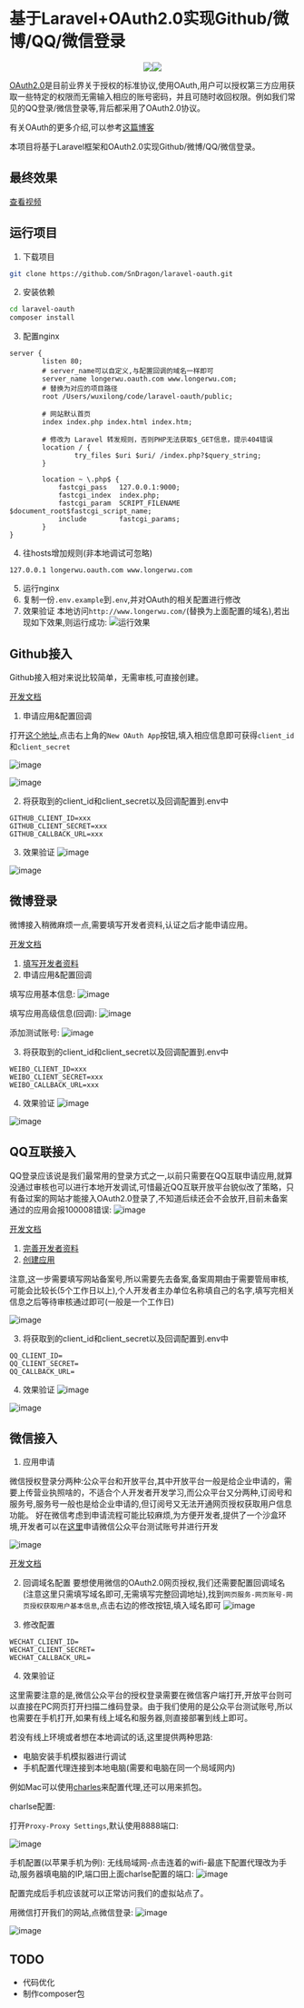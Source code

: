 # 基于Laravel+OAuth2.0实现Github/微博/QQ/微信登录
<p align="center"><img src="https://laravel.com/assets/img/components/logo-laravel.svg"><img src="https://oauth.net/images/oauth-logo-square.png"></p>

[OAuth2.0](https://en.wikipedia.org/wiki/OAuth)是目前业界关于授权的标准协议,使用OAuth,用户可以授权第三方应用获取一些特定的权限而无需输入相应的账号密码，并且可随时收回权限。例如我们常见的QQ登录/微信登录等,背后都采用了OAuth2.0协议。

有关OAuth的更多介绍,可以参考[这篇博客](https://www.ruanyifeng.com/blog/2014/05/oauth_2_0.html)

本项目将基于Laravel框架和OAuth2.0实现Github/微博/QQ/微信登录。

## 最终效果
[查看视频](https://longerwu-1252728875.cos.ap-guangzhou.myqcloud.com/OAuth_results.mp4)

## 运行项目
1. 下载项目
```bash
git clone https://github.com/SnDragon/laravel-oauth.git
```
2. 安装依赖
```bash
cd laravel-oauth
composer install
```
3. 配置nginx
```
server {
        listen 80;
        # server_name可以自定义,与配置回调的域名一样即可
        server_name longerwu.oauth.com www.longerwu.com;
        # 替换为对应的项目路径
        root /Users/wuxilong/code/laravel-oauth/public;

        # 网站默认首页
        index index.php index.html index.htm;

        # 修改为 Laravel 转发规则，否则PHP无法获取$_GET信息，提示404错误
        location / {
                try_files $uri $uri/ /index.php?$query_string;
        }

        location ~ \.php$ {
            fastcgi_pass   127.0.0.1:9000;
            fastcgi_index  index.php;
            fastcgi_param  SCRIPT_FILENAME $document_root$fastcgi_script_name;
            include        fastcgi_params;
        }
}
```
4. 往hosts增加规则(非本地调试可忽略)
```
127.0.0.1 longerwu.oauth.com www.longerwu.com
```
5. 运行nginx
6. 复制一份`.env.example`到`.env`,并对OAuth的相关配置进行修改
7. 效果验证
本地访问`http://www.longerwu.com/`(替换为上面配置的域名),若出现如下效果,则运行成功:
![运行效果](https://longerwu-1252728875.cos.ap-guangzhou.myqcloud.com/oauth_start.png)

## Github接入
Github接入相对来说比较简单，无需审核,可直接创建。

[开发文档](https://developer.github.com/apps/building-oauth-apps/authorizing-oauth-apps/)
1. 申请应用&配置回调

打开[这个地址](https://github.com/settings/developers),点击右上角的`New OAuth App`按钮,填入相应信息即可获得`client_id`和`client_secret`

![image](https://longerwu-1252728875.cos.ap-guangzhou.myqcloud.com/oauth_github1.png)

![image](https://longerwu-1252728875.cos.ap-guangzhou.myqcloud.com/oauth_github2.png)

2. 将获取到的client_id和client_secret以及回调配置到.env中
```
GITHUB_CLIENT_ID=xxx
GITHUB_CLIENT_SECRET=xxx
GITHUB_CALLBACK_URL=xxx
```
3. 效果验证
![image](https://longerwu-1252728875.cos.ap-guangzhou.myqcloud.com/oauth_github3.png)

![image](https://longerwu-1252728875.cos.ap-guangzhou.myqcloud.com/oauth_github4.png)

## 微博登录
微博接入稍微麻烦一点,需要填写开发者资料,认证之后才能申请应用。

[开发文档](https://open.weibo.com/wiki/%E6%8E%88%E6%9D%83%E6%9C%BA%E5%88%B6)
1. [填写开发者资料](https://open.weibo.com/developers/basicinfo)
2. 申请应用&配置回调

填写应用基本信息:
![image](https://longerwu-1252728875.cos.ap-guangzhou.myqcloud.com/oauth_weibo1.png)

填写应用高级信息(回调):
![image](https://longerwu-1252728875.cos.ap-guangzhou.myqcloud.com/oauth_weibo2.png)

添加测试账号:
![image](https://longerwu-1252728875.cos.ap-guangzhou.myqcloud.com/oauth_weibo3.png)

3. 将获取到的client_id和client_secret以及回调配置到.env中
```
WEIBO_CLIENT_ID=xxx
WEIBO_CLIENT_SECRET=xxx
WEIBO_CALLBACK_URL=xxx
```
4. 效果验证
![image](https://longerwu-1252728875.cos.ap-guangzhou.myqcloud.com/oauth_weibo4.png)

![image](https://longerwu-1252728875.cos.ap-guangzhou.myqcloud.com/oauth_weibo5.png)

## QQ互联接入
QQ登录应该说是我们最常用的登录方式之一,以前只需要在QQ互联申请应用,就算没通过审核也可以进行本地开发调试,可惜最近QQ互联开放平台貌似改了策略，只有备过案的网站才能接入OAuth2.0登录了,不知道后续还会不会放开,目前未备案通过的应用会报100008错误:
![image](https://longerwu-1252728875.cos.ap-guangzhou.myqcloud.com/oauth_qq1.png)

[开发文档](https://wiki.connect.qq.com/%E5%BC%80%E5%8F%91%E6%94%BB%E7%95%A5_server-side)
1. [完善开发者资料](https://connect.qq.com/devuser.html#/)
2. [创建应用](https://connect.qq.com/manage.html#/)

注意,这一步需要填写网站备案号,所以需要先去备案,备案周期由于需要管局审核,可能会比较长(5个工作日以上),个人开发者主办单位名称填自己的名字,填写完相关信息之后等待审核通过即可(一般是一个工作日)

![image](https://longerwu-1252728875.cos.ap-guangzhou.myqcloud.com/oauth_qq2.png)

3. 将获取到的client_id和client_secret以及回调配置到.env中
```
QQ_CLIENT_ID=
QQ_CLIENT_SECRET=
QQ_CALLBACK_URL=
```
4. 效果验证
![image](https://longerwu-1252728875.cos.ap-guangzhou.myqcloud.com/oauth_qq3.png)

![image](https://longerwu-1252728875.cos.ap-guangzhou.myqcloud.com/oauth_qq4.png)

## 微信接入

1. 应用申请

微信授权登录分两种:公众平台和开放平台,其中开放平台一般是给企业申请的，需要上传营业执照啥的，不适合个人开发者开发学习,而公众平台又分两种,订阅号和服务号,服务号一般也是给企业申请的,但订阅号又无法开通网页授权获取用户信息功能。
好在微信考虑到申请流程可能比较麻烦,为方便开发者,提供了一个沙盒环境,开发者可以在[这里](http://mp.weixin.qq.com/debug/cgi-bin/sandbox?t=sandbox/login)申请微信公众平台测试账号并进行开发

![image](https://longerwu-1252728875.cos.ap-guangzhou.myqcloud.com/oauth_wechat1.png)

[开发文档](https://developers.weixin.qq.com/doc/offiaccount/OA_Web_Apps/Wechat_webpage_authorization.html)


2. 回调域名配置
要想使用微信的OAuth2.0网页授权,我们还需要配置回调域名(注意这里只需填写域名即可,无需填写完整回调地址),找到`网页服务-网页账号-网页授权获取用户基本信息`,点击右边的修改按钮,填入域名即可
![image](https://longerwu-1252728875.cos.ap-guangzhou.myqcloud.com/oauth_wechat2.png)

3. 修改配置
```
WECHAT_CLIENT_ID=
WECHAT_CLIENT_SECRET=
WECHAT_CALLBACK_URL=
```
4. 效果验证

这里需要注意的是,微信公众平台的授权登录需要在微信客户端打开,开放平台则可以直接在PC网页打开扫描二维码登录。由于我们使用的是公众平台测试账号,所以也需要在手机打开,如果有线上域名和服务器,则直接部署到线上即可。

若没有线上环境或者想在本地调试的话,这里提供两种思路:
* 电脑安装手机模拟器进行调试
* 手机配置代理连接到本地电脑(需要和电脑在同一个局域网内)

例如Mac可以使用[charles](https://www.charlesproxy.com/)来配置代理,还可以用来抓包。

charlse配置:

打开`Proxy-Proxy Settings`,默认使用8888端口:

![image](https://longerwu-1252728875.cos.ap-guangzhou.myqcloud.com/charlse_proxy.png )

手机配置(以苹果手机为例):
无线局域网-点击连着的wifi-最底下配置代理改为手动,服务器填电脑的IP,端口田上面charlse配置的端口:
![image](https://longerwu-1252728875.cos.ap-guangzhou.myqcloud.com/charlse2.png )

配置完成后手机应该就可以正常访问我们的虚拟站点了。

用微信打开我们的网站,点微信登录:
![image](https://longerwu-1252728875.cos.ap-guangzhou.myqcloud.com/oauth_wechat3.png )


![image](https://longerwu-1252728875.cos.ap-guangzhou.myqcloud.com/oauth_wechat4.png )

## TODO
* 代码优化
* 制作composer包